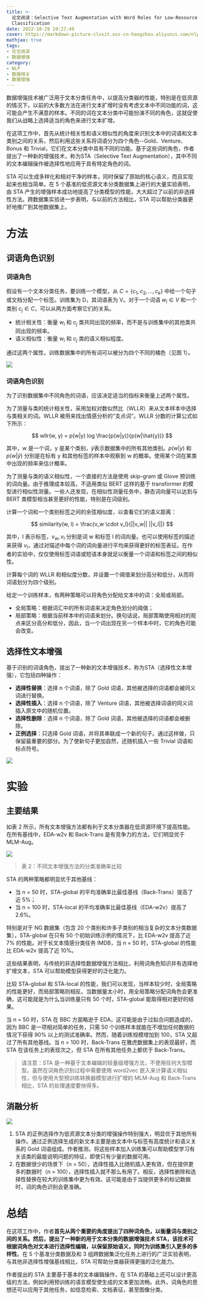 ```yaml
---
title: >-
  论文阅读：Selective Text Augmentation with Word Roles for Low-Resource Text
  Classification
date: 2022-10-29 19:27:49
cover: https://markdown-picture-clvsit.oss-cn-hangzhou.aliyuncs.com/nlp/paper/Selective%20Text%20Augmentation%20with%20Word%20Roles%20for%20Low-Resource%20Text%20Classification/Figure%202.png
mathjax: true
tags:
- 论文阅读
- 数据增强
category:
- NLP
- 数据相关
- 数据增强
---
```


数据增强技术被广泛用于文本分类任务中，以提高分类器的性能，特别是在低资源的情况下。以前的大多数方法在进行文本扩增时没有考虑文本中不同功能的词，这可能会产生不满意的样本。不同的词在文本分类中可能扮演不同的角色，这就促使我们从战略上选择适当的角色来进行文本扩增。

在这项工作中，首先从统计相关性和语义相似性的角度来识别文本中的词语和文本类别之间的关系，然后利用这些关系将词语分为四个角色--Gold、Venture、Bonus 和 Trivial，它们在文本分类中具有不同的功能。基于这些词的角色，作者提出了一种新的增强技术，称为STA（Selective Text Augmentation），其中不同的文本编辑操作被选择性地应用于具有特定角色的词。

STA 可以生成多样化和相对干净的样本，同时保留了原始的核心语义，而且实现起来也相当简单。在 5 个基准的低资源文本分类数据集上进行的大量实验表明，由 STA 产生的增强样本成功地提高了分类模型的性能，大大超过了以前的非选择性方法。跨数据集实验进一步表明，与以前的方法相比，STA 可以帮助分类器更好地推广到其他数据集上。

# 方法

## 词语角色识别

### 词语角色

假设有一个文本分类任务，要训练一个模型，从 $C = \{c_1, c_2, \ldots, c_k\}$ 中给一个句子或文档分配一个标签。训练集为 D，其词语表为 V。对于一个词语 $w_i \in V$ 和一个类别 $c_j \in C$，可以从两方面考察它们的关系。

- 统计相关性：衡量 $w_i$ 和 $c_j$ 类共同出现的频率，而不是与训练集中的其他类共同出现的频率。
- 语义相似性：衡量 $w_i$ 和 $c_j$ 类的语义相似程度。

通过这两个属性，训练数据集中的所有词可以被分为四个不同的橘色（见图 1）。

![](https://markdown-picture-clvsit.oss-cn-hangzhou.aliyuncs.com/nlp/paper/Selective%20Text%20Augmentation%20with%20Word%20Roles%20for%20Low-Resource%20Text%20Classification/Figure%201.png)

### 词语角色识别

为了识别数据集中不同角色的词语，应该决定适当的指标来衡量上述两个属性。

为了测量与类的统计相关性，采用加权对数似然比（WLLR）来从文本样本中选择与类相关的词。WLLR 被用来找出情感分析的“支点词”。WLLR 分数的计算公式如下所示：

$$
wllr(w, y) = p(w|y) log \frac{p(w|y)}{p(w|\hat{y})}
$$

其中，w 是一个词，y 是某个类别，$\hat{y}$表示数据集中的所有其他类别。$p(w|y)$ 和 $p(w|\hat{y})$ 分别是在标有 y 和其他标签的样本中观察到 w 的概率。使用某个词在某类中出现的频率来估计概率。

为了测量与类的语义相似性，一个直接的方法是使用 skip-gram 或 Glove 预训练的词向量。由于推理成本较高，不适用类似 BERT 这样的基于 transformer 的模型进行相似性测量。一些人还发现，在相似性测量任务中，静态词向量可以达到与 BERT 类模型相当甚至更好的性能，特别是在词级别。

计算一个词和一个类别标签之间的余弦相似度，以查看它们的语义距离：

$$
similarity(w, l) = \frac{v_w \cdot v_l}{||v_w|| ||v_l||}
$$

其中，l 表示标签，$v_w, v_l$ 分别是词 w 和标签 l 的词向量。也可以使用标签的描述来获得 $v_l$，通过对描述中每个词的词向量进行平均来获得更好的标签表征。在作者的实验中，仅仅使用标签词语或短语本身就足以衡量一个词语和标签之间的相似性。

计算每个词的 WLLR 和相似度分数，并设置一个阈值来划分高分和低分，从而将词语划分为四个级别。

给定一个训练样本，有两种策略可以将角色分配给文本中的词：全局或局部。

- 全局策略：根据词汇中的所有词语来决定角色划分的阈值；
- 局部策略：根据当前样本中的词语来划分。换句话说，局部策略使用相对的观点来区分高分和低分，因此，当一个词出现在另一个样本中时，它的角色可能会改变。

## 选择性文本增强

基于识别的词语角色，提出了一种新的文本增强技术，称为STA（选择性文本增强），它包括四种操作：

- **选择性替换**：选择 n 个词语，除了 Gold 词语，其他被选择的词语都会被同义词进行替换。
- **选择性插入**：选择 n 个词语，除了 Venture 词语，其他被选择词语的同义词插入原文中的随机位置。
- **选择性删除**：选择 n 个词语，除了 Gold 词语，其他被选择的词语都会被删除。
- **正例选择**：只选择 Gold 词语，并将其串联成一个新的句子。通过这样做，只保留最重要的部分。为了使新句子更加自然，还随机插入一些 Trivial 词语和标点符号。

![](https://markdown-picture-clvsit.oss-cn-hangzhou.aliyuncs.com/nlp/paper/Selective%20Text%20Augmentation%20with%20Word%20Roles%20for%20Low-Resource%20Text%20Classification/Figure%202.png)

# 实验

## 主要结果

如表 2 所示，所有文本增强方法都有利于文本分类器在低资源环境下提高性能。在所有基线中，EDA-w2v 和 Back-Trans 是有竞争力的方法，它们明显优于 MLM-Aug。

![](https://markdown-picture-clvsit.oss-cn-hangzhou.aliyuncs.com/nlp/paper/Selective%20Text%20Augmentation%20with%20Word%20Roles%20for%20Low-Resource%20Text%20Classification/Table%202.png)

> 表 2：不同文本增强方法的分类准确率比较

STA 的两种策略都明显优于其他基线：

- 当 n = 50 时，STA-global 的平均准确率比最佳基线（Back-Trans）提高了近 5%；
- 当 n = 100 时，STA-local 的平均准确率比最佳基线（EDA-w2v）提高了 2.6%。

特别是对于 NG 数据集（包含 20 个类别和许多子类别的相当复杂的文本分类数据集），STA-global 在只有 50 个初始训练示例的情况下，比 EDA-w2v 提高了近 7% 的性能。对于长文本情感分类任务 IMDB，当 n = 50 时，STA-global 的性能比 EDA-w2v 提高了近 10%。

这些结果表明，与传统的非选择性数据增强方法相比，利用词角色知识并有选择地扩增文本，STA 可以帮助模型获得更好的泛化能力。

比较 STA-global 和 STA-local 的性能，我们可以发现，当样本较少时，全局策略的性能更好，而局部策略则相反。当数据量太小时，用全局策略分配词角色会更准确，这可能就是为什么当训练量只有 50 个时，STA-global 能取得相对更好的结果。

当 n = 50 时，STA 在 BBC 方面略逊于 EDA，这可能是由于过拟合问题造成的，因为 BBC 是一项相对简单的任务，只需 50 个训练样本就能在不增加任何数据的情况下获得 90% 以上的测试准确率。然而，随着训练规模增加到 100，STA 又超过了所有其他基线。当 n = 100 时，Back-Trans 在雅虎数据集上的表现最好，而 STA 在该任务上的表现次之，但 STA 在所有其他任务上都优于 Back-Trans。

> 请注意：STA 是一种基于文本编辑的轻量级增强方法，不使用任何大型模型。虽然在词角色识别过程中需要使用 word2vec 嵌入来计算语义相似性，但与使用大型预训练转换器模型进行扩增的 MLM-Aug 和 Back-Trans 相比，STA 的处理速度要快得多。

## 消融分析

![](https://markdown-picture-clvsit.oss-cn-hangzhou.aliyuncs.com/nlp/paper/Selective%20Text%20Augmentation%20with%20Word%20Roles%20for%20Low-Resource%20Text%20Classification/Table%204.png)

1. STA 的正例选择作为低资源文本分类的增强操作特别强大，明显优于其他所有操作。通过正例选择生成的新文本主要是由文本中与标签有高度统计和语义关系的 Gold 词语组成。作者推测，将这些样本加入训练集可以帮助模型学习有关该类的最能说明问题的特征，即使只有少量的数据可用。
2. 在数据很少的场景下（n = 50），选择性插入比随机插入更有效，但在提供更多的数据时（n = 100），选择性插入就不那么有用了。相反，选择性删除和选择性替换在较大的训练集中更为有效。这可能是由于当提供更多的标记数据时，词的角色识别会更准确。

# 总结

在这项工作中，作者**首先从两个重要的角度提出了四种词角色，以衡量词与类别之间的关系。然后，提出了一种新的用于文本分类的数据增强技术 STA，该技术可根据词角色对文本进行选择性编辑，以保留原始语义，同时为训练集引入更多的多样性**。在 5 个基准分类数据及和 3 组跨数据集泛化任务上进行的广泛实验表明，与其他非选择性增强基线相比，STA 可帮助分类器获得更强的泛化能力。

作者提出的 STA 主要基于基本的文本编辑操作，在 STA 的基础上还可以设计更高级的方法，例如利用预训练的语言模型使生成的文本更加流畅。此外，词角色的思想还可以应用于其他任务，如信息检索、文档表征，甚至图像分类。